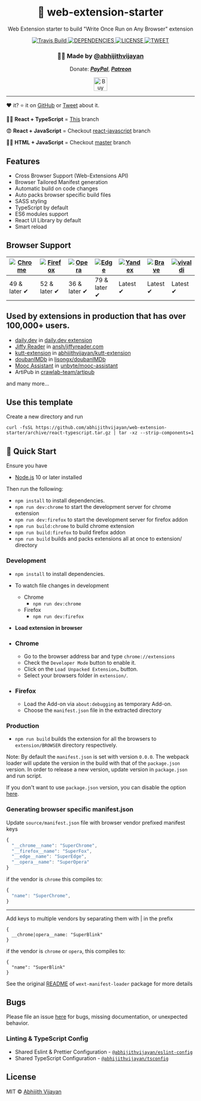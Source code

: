 <h1 align="center">🚀 web-extension-starter</h1>
<p align="center">Web Extension starter to build "Write Once Run on Any Browser" extension</p>
<div align="center">
  <a href="https://travis-ci.com/abhijithvijayan/web-extension-starter">
    <img src="https://travis-ci.com/abhijithvijayan/web-extension-starter.svg?branch=react-typescript" alt="Travis Build" />
  </a>
  </a>
  <a href="https://david-dm.org/abhijithvijayan/web-extension-starter">
    <img src="https://img.shields.io/david/abhijithvijayan/web-extension-starter.svg?colorB=orange" alt="DEPENDENCIES" />
  </a>
  <a href="https://github.com/abhijithvijayan/web-extension-starter/blob/master/LICENSE">
    <img src="https://img.shields.io/github/license/abhijithvijayan/web-extension-starter.svg" alt="LICENSE" />
  </a>
  <a href="https://twitter.com/intent/tweet?text=Check%20out%20web-extension-starter%21%20by%20%40_abhijithv%0A%0AWeb%20Extension%20starter%20to%20build%20%22Write%20Once%20Run%20on%20Any%20Browser%22%20extension.%20https%3A%2F%2Fgithub.com%2Fabhijithvijayan%2Fweb-extension-starter%0A%0A%23javascript%20%23react%20%23typescript%20%23sass%20%23webextension%20%23chrome%20%23firefox%20%23opera">
     <img src="https://img.shields.io/twitter/url/http/shields.io.svg?style=social" alt="TWEET" />
  </a>
</div>
<h3 align="center">🙋‍♂️ Made by <a href="https://twitter.com/_abhijithv">@abhijithvijayan</a></h3>
<p align="center">
  Donate:
  <a href="https://www.paypal.me/iamabhijithvijayan" target='_blank'><i><b>PayPal</b></i></a>,
  <a href="https://www.patreon.com/abhijithvijayan" target='_blank'><i><b>Patreon</b></i></a>
</p>
<p align="center">
  <a href='https://www.buymeacoffee.com/abhijithvijayan' target='_blank'>
    <img height='36' style='border:0px;height:36px;' src='https://bmc-cdn.nyc3.digitaloceanspaces.com/BMC-button-images/custom_images/orange_img.png' border='0' alt='Buy Me a Coffee' />
  </a>
</p>
<hr />

❤️ it? ⭐️ it on [GitHub](https://github.com/abhijithvijayan/web-extension-starter) or [Tweet](https://twitter.com/intent/tweet?text=Check%20out%20web-extension-starter%21%20by%20%40_abhijithv%0A%0AWeb%20Extension%20starter%20to%20build%20%22Write%20Once%20Run%20on%20Any%20Browser%22%20extension.%20https%3A%2F%2Fgithub.com%2Fabhijithvijayan%2Fweb-extension-starter%0A%0A%23javascript%20%23react%20%23typescript%20%23sass%20%23webextension%20%23chrome%20%23firefox%20%23opera) about it.

🧙‍♂️ **React + TypeScript** = [This](https://github.com/abhijithvijayan/web-extension-starter/tree/react-typescript) branch

😨 **React + JavaScript** = Checkout [react-javascript](https://github.com/abhijithvijayan/web-extension-starter/tree/react-javascript) branch

👶🏼 **HTML + JavaScript** = Checkout [master](https://github.com/abhijithvijayan/web-extension-starter/tree/master) branch

## Features

- Cross Browser Support (Web-Extensions API)
- Browser Tailored Manifest generation
- Automatic build on code changes
- Auto packs browser specific build files
- SASS styling
- TypeScript by default
- ES6 modules support
- React UI Library by default
- Smart reload

## Browser Support

| [![Chrome](https://raw.github.com/alrra/browser-logos/master/src/chrome/chrome_48x48.png)](/) | [![Firefox](https://raw.github.com/alrra/browser-logos/master/src/firefox/firefox_48x48.png)](/) | [![Opera](https://raw.github.com/alrra/browser-logos/master/src/opera/opera_48x48.png)](/) | [![Edge](https://raw.github.com/alrra/browser-logos/master/src/edge/edge_48x48.png)](/) | [![Yandex](https://raw.github.com/alrra/browser-logos/master/src/yandex/yandex_48x48.png)](/) | [![Brave](https://raw.github.com/alrra/browser-logos/master/src/brave/brave_48x48.png)](/) | [![vivaldi](https://raw.github.com/alrra/browser-logos/master/src/vivaldi/vivaldi_48x48.png)](/) |
| --------------------------------------------------------------------------------------------- | ------------------------------------------------------------------------------------------------ | ------------------------------------------------------------------------------------------ | --------------------------------------------------------------------------------------- | --------------------------------------------------------------------------------------------- | ------------------------------------------------------------------------------------------ | ------------------------------------------------------------------------------------------------ |
| 49 & later ✔                                                                                  | 52 & later ✔                                                                                     | 36 & later ✔                                                                               | 79 & later ✔                                                                            | Latest ✔                                                                                      | Latest ✔                                                                                   | Latest ✔                                                                                         |

## Used by extensions in production that has over 100,000+ users.

- [daily.dev](https://daily.dev) in [daily.dev extension](https://r.daily.dev/get)
- [Jiffy Reader](https://chrome.google.com/webstore/detail/jiffy-reader/lljedihjnnjjefafchaljkhbpfhfkdic) in [ansh/jiffyreader.com](https://github.com/ansh/jiffyreader.com)
- [kutt-extension](https://chrome.google.com/webstore/detail/kutt/pklakpjfiegjacoppcodencchehlfnpd) in [abhijithvijayan/kutt-extension](https://github.com/abhijithvijayan/kutt-extension)
- [doubanIMDb](https://chrome.google.com/webstore/detail/doubanimdb/nfibbjnhkbjlgjaojglmmibdjicidini) in [lisongx/doubanIMDb](https://github.com/lisongx/doubanIMDb)
- [Mooc Assistant](https://chrome.google.com/webstore/detail/mooc-assistant/oebggekgendmoeedkkdkdcdbmfbfeldc) in [unbyte/mooc-assistant](https://github.com/unbyte/mooc-assistant)
- ArtiPub in [crawlab-team/artipub](https://github.com/crawlab-team/artipub/tree/master/extensions)

and many more...

## Use this template

Create a new directory and run

```
curl -fsSL https://github.com/abhijithvijayan/web-extension-starter/archive/react-typescript.tar.gz | tar -xz --strip-components=1
```

## 🚀 Quick Start

Ensure you have

- [Node.js](https://nodejs.org) 10 or later installed

Then run the following:

- `npm install` to install dependencies.
- `npm run dev:chrome` to start the development server for chrome extension
- `npm run dev:firefox` to start the development server for firefox addon
- `npm run build:chrome` to build chrome extension
- `npm run build:firefox` to build firefox addon
- `npm run build` builds and packs extensions all at once to extension/ directory

### Development

- `npm install` to install dependencies.
- To watch file changes in development

  - Chrome
    - `npm run dev:chrome`
  - Firefox
    - `npm run dev:firefox`

- **Load extension in browser**

- ### Chrome

  - Go to the browser address bar and type `chrome://extensions`
  - Check the `Developer Mode` button to enable it.
  - Click on the `Load Unpacked Extension…` button.
  - Select your browsers folder in `extension/`.

- ### Firefox

  - Load the Add-on via `about:debugging` as temporary Add-on.
  - Choose the `manifest.json` file in the extracted directory

### Production

- `npm run build` builds the extension for all the browsers to `extension/BROWSER` directory respectively.

Note: By default the `manifest.json` is set with version `0.0.0`. The webpack loader will update the version in the build with that of the `package.json` version. In order to release a new version, update version in `package.json` and run script.

If you don't want to use `package.json` version, you can disable the option [here](https://github.com/abhijithvijayan/web-extension-starter/blob/e10158c4a49948dea9fdca06592876d9ca04e028/webpack.config.js#L79).

### Generating browser specific manifest.json

Update `source/manifest.json` file with browser vendor prefixed manifest keys

```js
{
  "__chrome__name": "SuperChrome",
  "__firefox__name": "SuperFox",
  "__edge__name": "SuperEdge",
  "__opera__name": "SuperOpera"
}
```

if the vendor is `chrome` this compiles to:

```js
{
  "name": "SuperChrome",
}
```

---

Add keys to multiple vendors by separating them with | in the prefix

```
{
  __chrome|opera__name: "SuperBlink"
}
```

if the vendor is `chrome` or `opera`, this compiles to:

```
{
  "name": "SuperBlink"
}
```

See the original [README](https://github.com/abhijithvijayan/wext-manifest-loader) of `wext-manifest-loader` package for more details

## Bugs

Please file an issue [here](https://github.com/abhijithvijayan/web-extension-starter/issues/new) for bugs, missing documentation, or unexpected behavior.

### Linting & TypeScript Config

- Shared Eslint & Prettier Configuration - [`@abhijithvijayan/eslint-config`](https://www.npmjs.com/package/@abhijithvijayan/eslint-config)
- Shared TypeScript Configuration - [`@abhijithvijayan/tsconfig`](https://www.npmjs.com/package/@abhijithvijayan/tsconfig)

## License

MIT © [Abhijith Vijayan](https://abhijithvijayan.in)
